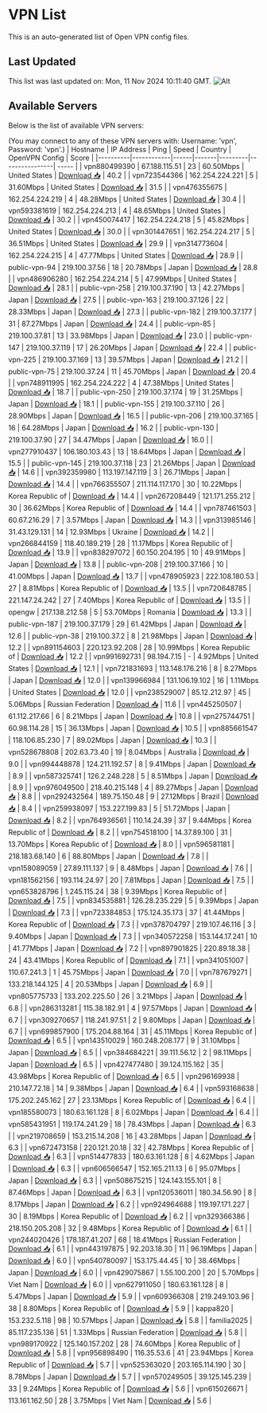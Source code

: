 # VPN List

This is an auto-generated list of Open VPN config files.

## Last Updated

This list was last updated on: Mon, 11 Nov 2024 10:11:40 GMT.
![Alt](https://repobeats.axiom.co/api/embed/186b98318ef1479477931607c1ad7d823f12451f.svg "Repobeats analytics image")

## Available Servers

Below is the list of available VPN servers:

(You may connect to any of these VPN servers with: Username: 'vpn', Password: 'vpn'.)
| Hostname | IP Address | Ping | Speed | Country | OpenVPN Config | Score |
|----------|------------|------|-------|---------|----------------| ----- |
| vpn880499390 | 67.188.115.51 | 23 | 60.50Mbps | United States | [Download 📥](./configs/server_0_US.ovpn) | 40.2 |
| vpn723544366 | 162.254.224.221 | 5 | 31.60Mbps | United States | [Download 📥](./configs/server_1_US.ovpn) | 31.5 |
| vpn476355675 | 162.254.224.219 | 4 | 48.28Mbps | United States | [Download 📥](./configs/server_2_US.ovpn) | 30.4 |
| vpn593381619 | 162.254.224.213 | 4 | 48.65Mbps | United States | [Download 📥](./configs/server_3_US.ovpn) | 30.2 |
| vpn450074417 | 162.254.224.218 | 5 | 45.82Mbps | United States | [Download 📥](./configs/server_4_US.ovpn) | 30.0 |
| vpn301447651 | 162.254.224.217 | 5 | 36.51Mbps | United States | [Download 📥](./configs/server_5_US.ovpn) | 29.9 |
| vpn314773604 | 162.254.224.215 | 4 | 47.77Mbps | United States | [Download 📥](./configs/server_6_US.ovpn) | 28.9 |
| public-vpn-94 | 219.100.37.56 | 18 | 20.78Mbps | Japan | [Download 📥](./configs/server_7_JP.ovpn) | 28.8 |
| vpn486906280 | 162.254.224.214 | 5 | 47.99Mbps | United States | [Download 📥](./configs/server_8_US.ovpn) | 28.1 |
| public-vpn-258 | 219.100.37.190 | 13 | 42.27Mbps | Japan | [Download 📥](./configs/server_9_JP.ovpn) | 27.5 |
| public-vpn-163 | 219.100.37.126 | 22 | 28.33Mbps | Japan | [Download 📥](./configs/server_10_JP.ovpn) | 27.3 |
| public-vpn-182 | 219.100.37.177 | 31 | 87.27Mbps | Japan | [Download 📥](./configs/server_11_JP.ovpn) | 24.4 |
| public-vpn-85 | 219.100.37.81 | 13 | 33.98Mbps | Japan | [Download 📥](./configs/server_12_JP.ovpn) | 23.0 |
| public-vpn-147 | 219.100.37.119 | 17 | 26.20Mbps | Japan | [Download 📥](./configs/server_13_JP.ovpn) | 22.4 |
| public-vpn-225 | 219.100.37.169 | 13 | 39.57Mbps | Japan | [Download 📥](./configs/server_14_JP.ovpn) | 21.2 |
| public-vpn-75 | 219.100.37.24 | 11 | 45.70Mbps | Japan | [Download 📥](./configs/server_15_JP.ovpn) | 20.4 |
| vpn748911995 | 162.254.224.222 | 4 | 47.38Mbps | United States | [Download 📥](./configs/server_16_US.ovpn) | 18.7 |
| public-vpn-250 | 219.100.37.174 | 19 | 31.25Mbps | Japan | [Download 📥](./configs/server_17_JP.ovpn) | 18.1 |
| public-vpn-155 | 219.100.37.110 | 26 | 28.90Mbps | Japan | [Download 📥](./configs/server_18_JP.ovpn) | 16.5 |
| public-vpn-206 | 219.100.37.165 | 16 | 64.28Mbps | Japan | [Download 📥](./configs/server_19_JP.ovpn) | 16.2 |
| public-vpn-130 | 219.100.37.90 | 27 | 34.47Mbps | Japan | [Download 📥](./configs/server_20_JP.ovpn) | 16.0 |
| vpn277910437 | 106.180.103.43 | 13 | 18.64Mbps | Japan | [Download 📥](./configs/server_21_JP.ovpn) | 15.5 |
| public-vpn-145 | 219.100.37.118 | 23 | 21.26Mbps | Japan | [Download 📥](./configs/server_22_JP.ovpn) | 14.6 |
| vpn392359980 | 113.197.147.119 | 3 | 26.71Mbps | Japan | [Download 📥](./configs/server_23_JP.ovpn) | 14.4 |
| vpn766355507 | 211.114.117.170 | 30 | 10.22Mbps | Korea Republic of | [Download 📥](./configs/server_24_KR.ovpn) | 14.4 |
| vpn267208449 | 121.171.255.212 | 30 | 36.62Mbps | Korea Republic of | [Download 📥](./configs/server_25_KR.ovpn) | 14.4 |
| vpn787461503 | 60.67.216.29 | 7 | 3.57Mbps | Japan | [Download 📥](./configs/server_26_JP.ovpn) | 14.3 |
| vpn313985146 | 31.43.129.131 | 14 | 12.93Mbps | Ukraine | [Download 📥](./configs/server_27_UA.ovpn) | 14.2 |
| vpn266844159 | 118.40.189.219 | 28 | 11.17Mbps | Korea Republic of | [Download 📥](./configs/server_28_KR.ovpn) | 13.9 |
| vpn838297072 | 60.150.204.195 | 10 | 49.91Mbps | Japan | [Download 📥](./configs/server_29_JP.ovpn) | 13.8 |
| public-vpn-208 | 219.100.37.166 | 10 | 41.00Mbps | Japan | [Download 📥](./configs/server_30_JP.ovpn) | 13.7 |
| vpn478905923 | 222.108.180.53 | 27 | 8.81Mbps | Korea Republic of | [Download 📥](./configs/server_31_KR.ovpn) | 13.5 |
| vpn720648785 | 221.147.24.242 | 27 | 7.40Mbps | Korea Republic of | [Download 📥](./configs/server_32_KR.ovpn) | 13.5 |
| opengw | 217.138.212.58 | 5 | 53.70Mbps | Romania | [Download 📥](./configs/server_33_RO.ovpn) | 13.3 |
| public-vpn-187 | 219.100.37.179 | 29 | 61.42Mbps | Japan | [Download 📥](./configs/server_34_JP.ovpn) | 12.6 |
| public-vpn-38 | 219.100.37.2 | 8 | 21.98Mbps | Japan | [Download 📥](./configs/server_35_JP.ovpn) | 12.2 |
| vpn891154603 | 220.123.92.208 | 28 | 10.99Mbps | Korea Republic of | [Download 📥](./configs/server_36_KR.ovpn) | 12.2 |
| vpn991692731 | 98.194.7.15 | - | 4.92Mbps | United States | [Download 📥](./configs/server_37_US.ovpn) | 12.1 |
| vpn721831693 | 113.148.176.216 | 8 | 8.27Mbps | Japan | [Download 📥](./configs/server_38_JP.ovpn) | 12.0 |
| vpn139966984 | 131.106.19.102 | 16 | 1.11Mbps | United States | [Download 📥](./configs/server_39_US.ovpn) | 12.0 |
| vpn238529007 | 85.12.212.97 | 45 | 5.06Mbps | Russian Federation | [Download 📥](./configs/server_40_RU.ovpn) | 11.6 |
| vpn445250507 | 61.112.217.66 | 6 | 8.21Mbps | Japan | [Download 📥](./configs/server_41_JP.ovpn) | 10.8 |
| vpn275744751 | 60.98.114.28 | 15 | 36.13Mbps | Japan | [Download 📥](./configs/server_42_JP.ovpn) | 10.5 |
| vpn885661547 | 118.106.85.230 | 7 | 89.02Mbps | Japan | [Download 📥](./configs/server_43_JP.ovpn) | 10.3 |
| vpn528678808 | 202.63.73.40 | 19 | 8.04Mbps | Australia | [Download 📥](./configs/server_44_AU.ovpn) | 9.0 |
| vpn994448878 | 124.211.192.57 | 8 | 9.41Mbps | Japan | [Download 📥](./configs/server_45_JP.ovpn) | 8.9 |
| vpn587325741 | 126.2.248.228 | 5 | 8.51Mbps | Japan | [Download 📥](./configs/server_46_JP.ovpn) | 8.9 |
| vpn976049500 | 218.40.215.148 | 4 | 89.27Mbps | Japan | [Download 📥](./configs/server_47_JP.ovpn) | 8.8 |
| vpn292432564 | 189.75.150.48 | 9 | 27.12Mbps | Brazil | [Download 📥](./configs/server_48_BR.ovpn) | 8.4 |
| vpn259938097 | 153.227.199.83 | 5 | 51.72Mbps | Japan | [Download 📥](./configs/server_49_JP.ovpn) | 8.2 |
| vpn764936561 | 110.14.24.39 | 37 | 9.44Mbps | Korea Republic of | [Download 📥](./configs/server_50_KR.ovpn) | 8.2 |
| vpn754518100 | 14.37.89.100 | 31 | 13.70Mbps | Korea Republic of | [Download 📥](./configs/server_51_KR.ovpn) | 8.0 |
| vpn596581181 | 218.183.68.140 | 6 | 88.80Mbps | Japan | [Download 📥](./configs/server_52_JP.ovpn) | 7.8 |
| vpn158089059 | 27.89.111.137 | 9 | 8.48Mbps | Japan | [Download 📥](./configs/server_53_JP.ovpn) | 7.6 |
| vpn181562156 | 193.114.24.97 | 20 | 7.81Mbps | Japan | [Download 📥](./configs/server_54_JP.ovpn) | 7.5 |
| vpn653828796 | 1.245.115.24 | 38 | 9.39Mbps | Korea Republic of | [Download 📥](./configs/server_55_KR.ovpn) | 7.5 |
| vpn834535881 | 126.28.235.229 | 5 | 9.39Mbps | Japan | [Download 📥](./configs/server_56_JP.ovpn) | 7.3 |
| vpn723384853 | 175.124.35.173 | 37 | 41.44Mbps | Korea Republic of | [Download 📥](./configs/server_57_KR.ovpn) | 7.3 |
| vpn378704797 | 219.107.46.116 | 3 | 9.40Mbps | Japan | [Download 📥](./configs/server_58_JP.ovpn) | 7.3 |
| vpn340572258 | 153.144.17.241 | 10 | 41.77Mbps | Japan | [Download 📥](./configs/server_59_JP.ovpn) | 7.2 |
| vpn897901825 | 220.89.18.38 | 24 | 43.41Mbps | Korea Republic of | [Download 📥](./configs/server_60_KR.ovpn) | 7.1 |
| vpn341051007 | 110.67.241.3 | 1 | 45.75Mbps | Japan | [Download 📥](./configs/server_61_JP.ovpn) | 7.0 |
| vpn787679271 | 133.218.144.125 | 4 | 20.53Mbps | Japan | [Download 📥](./configs/server_62_JP.ovpn) | 6.9 |
| vpn805775733 | 133.202.225.50 | 26 | 3.21Mbps | Japan | [Download 📥](./configs/server_63_JP.ovpn) | 6.8 |
| vpn286313281 | 115.38.182.91 | 4 | 97.57Mbps | Japan | [Download 📥](./configs/server_64_JP.ovpn) | 6.7 |
| vpn309270657 | 118.241.97.51 | 2 | 9.80Mbps | Japan | [Download 📥](./configs/server_65_JP.ovpn) | 6.7 |
| vpn699857900 | 175.204.88.164 | 31 | 45.11Mbps | Korea Republic of | [Download 📥](./configs/server_66_KR.ovpn) | 6.5 |
| vpn143510029 | 160.248.208.177 | 9 | 31.10Mbps | Japan | [Download 📥](./configs/server_67_JP.ovpn) | 6.5 |
| vpn384684221 | 39.111.56.12 | 2 | 98.11Mbps | Japan | [Download 📥](./configs/server_68_JP.ovpn) | 6.5 |
| vpn427477480 | 39.124.115.162 | 35 | 43.98Mbps | Korea Republic of | [Download 📥](./configs/server_69_KR.ovpn) | 6.5 |
| vpn296169938 | 210.147.72.18 | 14 | 9.38Mbps | Japan | [Download 📥](./configs/server_70_JP.ovpn) | 6.4 |
| vpn593168638 | 175.202.245.162 | 27 | 23.13Mbps | Korea Republic of | [Download 📥](./configs/server_71_KR.ovpn) | 6.4 |
| vpn185580073 | 180.63.161.128 | 8 | 6.02Mbps | Japan | [Download 📥](./configs/server_72_JP.ovpn) | 6.4 |
| vpn585431951 | 119.174.241.29 | 18 | 78.43Mbps | Japan | [Download 📥](./configs/server_73_JP.ovpn) | 6.3 |
| vpn219708659 | 153.215.14.208 | 16 | 43.28Mbps | Japan | [Download 📥](./configs/server_74_JP.ovpn) | 6.3 |
| vpn672473158 | 220.121.20.18 | 32 | 42.78Mbps | Korea Republic of | [Download 📥](./configs/server_75_KR.ovpn) | 6.3 |
| vpn514477833 | 180.63.161.128 | 8 | 4.62Mbps | Japan | [Download 📥](./configs/server_76_JP.ovpn) | 6.3 |
| vpn606566547 | 152.165.211.13 | 6 | 95.07Mbps | Japan | [Download 📥](./configs/server_77_JP.ovpn) | 6.3 |
| vpn508675215 | 124.143.155.101 | 8 | 87.46Mbps | Japan | [Download 📥](./configs/server_78_JP.ovpn) | 6.3 |
| vpn120536011 | 180.34.56.90 | 8 | 8.17Mbps | Japan | [Download 📥](./configs/server_79_JP.ovpn) | 6.2 |
| vpn924964688 | 119.197.171.227 | 30 | 8.19Mbps | Korea Republic of | [Download 📥](./configs/server_80_KR.ovpn) | 6.2 |
| vpn329366386 | 218.150.205.208 | 32 | 9.48Mbps | Korea Republic of | [Download 📥](./configs/server_81_KR.ovpn) | 6.1 |
| vpn244020426 | 178.187.41.207 | 68 | 18.41Mbps | Russian Federation | [Download 📥](./configs/server_82_RU.ovpn) | 6.1 |
| vpn443197875 | 92.203.18.30 | 11 | 96.19Mbps | Japan | [Download 📥](./configs/server_83_JP.ovpn) | 6.0 |
| vpn540780097 | 153.175.44.45 | 10 | 38.46Mbps | Japan | [Download 📥](./configs/server_84_JP.ovpn) | 6.0 |
| vpn429075867 | 1.55.100.200 | 20 | 5.70Mbps | Viet Nam | [Download 📥](./configs/server_85_VN.ovpn) | 6.0 |
| vpn627911050 | 180.63.161.128 | 8 | 5.47Mbps | Japan | [Download 📥](./configs/server_86_JP.ovpn) | 5.9 |
| vpn609366308 | 219.249.103.96 | 38 | 8.80Mbps | Korea Republic of | [Download 📥](./configs/server_87_KR.ovpn) | 5.9 |
| kappa820 | 153.232.5.118 | 98 | 10.57Mbps | Japan | [Download 📥](./configs/server_88_JP.ovpn) | 5.8 |
| familia2025 | 85.117.235.136 | 51 | 1.33Mbps | Russian Federation | [Download 📥](./configs/server_89_RU.ovpn) | 5.8 |
| vpn989170922 | 125.140.157.202 | 28 | 74.60Mbps | Korea Republic of | [Download 📥](./configs/server_90_KR.ovpn) | 5.8 |
| vpn956898490 | 116.35.53.6 | 41 | 23.94Mbps | Korea Republic of | [Download 📥](./configs/server_91_KR.ovpn) | 5.7 |
| vpn525363020 | 203.165.114.190 | 30 | 8.78Mbps | Japan | [Download 📥](./configs/server_92_JP.ovpn) | 5.7 |
| vpn570249505 | 39.125.145.239 | 33 | 9.24Mbps | Korea Republic of | [Download 📥](./configs/server_93_KR.ovpn) | 5.6 |
| vpn615026671 | 113.161.162.50 | 28 | 3.75Mbps | Viet Nam | [Download 📥](./configs/server_94_VN.ovpn) | 5.6 |
